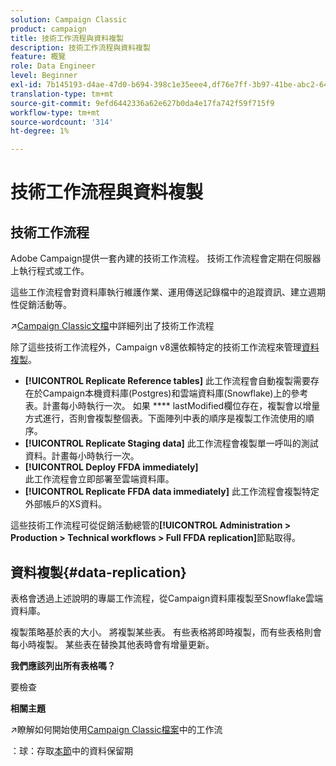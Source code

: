 ```yaml
---
solution: Campaign Classic
product: campaign
title: 技術工作流程與資料複製
description: 技術工作流程與資料複製
feature: 概覽
role: Data Engineer
level: Beginner
exl-id: 7b145193-d4ae-47d0-b694-398c1e35eee4,df76e7ff-3b97-41be-abc2-640748680ff3
translation-type: tm+mt
source-git-commit: 9efd6442336a62e627b0da4e17fa742f59f715f9
workflow-type: tm+mt
source-wordcount: '314'
ht-degree: 1%

---
```


# 技術工作流程與資料複製

## 技術工作流程

Adobe Campaign提供一套內建的技術工作流程。 技術工作流程會定期在伺服器上執行程式或工作。

這些工作流程會對資料庫執行維護作業、運用傳送記錄檔中的追蹤資訊、建立週期性促銷活動等。

:arrow_upper_right:[Campaign Classic文檔](https://experienceleague.adobe.com/docs/campaign-classic/using/automating-with-workflows/advanced-management/about-technical-workflows.html?lang=en#overview)中詳細列出了技術工作流程

除了這些技術工作流程外，Campaign v8還依賴特定的技術工作流程來管理[資料複製](#data-replication)。

* **[!UICONTROL Replicate Reference tables]**
此工作流程會自動複製需要存在於Campaign本機資料庫(Postgres)和雲端資料庫(Snowflake)上的參考表。計畫每小時執行一次。 如果 
**** lastModified欄位存在，複製會以增量方式進行，否則會複製整個表。下面陣列中表的順序是複製工作流使用的順序。
* **[!UICONTROL Replicate Staging data]**
此工作流程會複製單一呼叫的測試資料。計畫每小時執行一次。
* **[!UICONTROL Deploy FFDA immediately]**\
   此工作流程會立即部署至雲端資料庫。
* **[!UICONTROL Replicate FFDA data immediately]**
此工作流程會複製特定外部帳戶的XS資料。

這些技術工作流程可從促銷活動總管的&#x200B;**[!UICONTROL Administration > Production > Technical workflows > Full FFDA replication]**&#x200B;節點取得。

## 資料複製{#data-replication}

表格會透過上述說明的專屬工作流程，從Campaign資料庫複製至Snowflake雲端資料庫。

複製策略基於表的大小。 將複製某些表。 有些表格將即時複製，而有些表格則會每小時複製。 某些表在替換其他表時會有增量更新。

**我們應該列出所有表格嗎？**

要檢查

**相關主題**

:arrow_upper_right:瞭解如何開始使用[Campaign Classic檔案](https://experienceleague.adobe.com/docs/campaign-classic/using/automating-with-workflows/introduction/about-workflows.html?lang=en#automating-with-workflows)中的工作流

：球：存取[本節](../dev/datamodel-best-practices.md#data-retention)中的資料保留期

